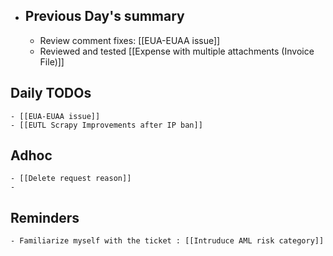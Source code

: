 - ## Previous Day's summary
	- Review comment fixes: [[EUA-EUAA issue]]
	- Reviewed and tested [[Expense with multiple attachments (Invoice File)]]
## Daily TODOs
	- [[EUA-EUAA issue]]
	- [[EUTL Scrapy Improvements after IP ban]]
## Adhoc
	- [[Delete request reason]]
	-
## Reminders
	- Familiarize myself with the ticket : [[Intruduce AML risk category]]